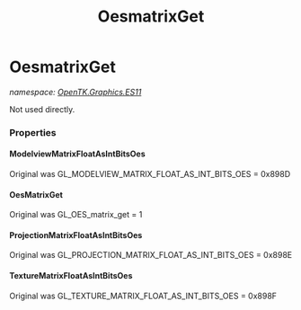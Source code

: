 ﻿---
title: OesmatrixGet
---

# OesmatrixGet
_namespace: [OpenTK.Graphics.ES11](N-OpenTK.Graphics.ES11.html)_

Not used directly.



### Properties

#### ModelviewMatrixFloatAsIntBitsOes
Original was GL_MODELVIEW_MATRIX_FLOAT_AS_INT_BITS_OES = 0x898D
#### OesMatrixGet
Original was GL_OES_matrix_get = 1
#### ProjectionMatrixFloatAsIntBitsOes
Original was GL_PROJECTION_MATRIX_FLOAT_AS_INT_BITS_OES = 0x898E
#### TextureMatrixFloatAsIntBitsOes
Original was GL_TEXTURE_MATRIX_FLOAT_AS_INT_BITS_OES = 0x898F

